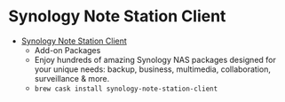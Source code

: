 # Synology Note Station Client
- [Synology Note Station Client](https://www.synology.com/en-us/dsm/packages/NoteStation)
  -  Add-on Packages
  - Enjoy hundreds of amazing Synology NAS packages designed for your unique needs: backup, business, multimedia, collaboration, surveillance & more.
  - `brew cask install synology-note-station-client`

